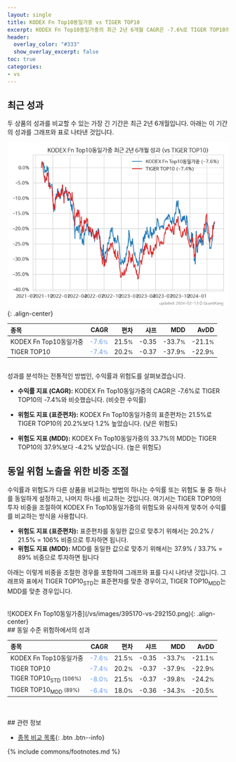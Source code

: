```yaml
---
layout: single
title: KODEX Fn Top10동일가중 vs TIGER TOP10
excerpt: KODEX Fn Top10동일가중의 최근 2년 6개월 CAGR은 -7.6%로 TIGER TOP10의 -7.4%와 비슷했습니다.
header:
  overlay_color: "#333"
  show_overlay_excerpt: false
toc: true
categories:
- vs
---
```


## 최근 성과

두 상품의 성과를 비교할 수 있는 가장 긴 기간은 최근 2년 6개월입니다. 아래는 이 기간의 성과를 그래프와 표로 나타낸 것입니다.

![KODEX Fn Top10동일가중](/vs/images/395170-vs-292150_dual.png){: .align-center}

| **종목** | **CAGR** | **편차** | **샤프** | **MDD** | **AvDD** |
| :------------ | ------: | -----------: | -------: | ------: | -------: |
| KODEX Fn Top10동일가중 | <span style="color: cornflowerblue">-7.6<small>%</small></span> | 21.5<small>%</small> | -0.35 | -33.7<small>%</small> | -21.1<small>%</small> |
| TIGER TOP10 | <span style="color: cornflowerblue">-7.4<small>%</small></span> | 20.2<small>%</small> | -0.37 | -37.9<small>%</small> | -22.9<small>%</small> |

<!-- more -->

<br>
성과를 분석하는 전통적인 방법인, 수익률과 위험도를 살펴보겠습니다.

- **수익률 지표 (CAGR):** KODEX Fn Top10동일가중의 CAGR은 -7.6%로 TIGER TOP10의 -7.4%와 비슷했습니다. (비슷한 수익률)

- **위험도 지표 (표준편차):** KODEX Fn Top10동일가중의 표준편차는 21.5%로 TIGER TOP10의 20.2%보다 1.2% 높았습니다. (낮은 위험도)

- **위험도 지표 (MDD):** KODEX Fn Top10동일가중의 33.7%의 MDD는 TIGER TOP10의 37.9%보다 -4.2% 낮았습니다. (높은 위험도)

## 동일 위험 노출을 위한 비중 조절

수익률과 위험도가 다른 상품을 비교하는 방법의 하나는 수익률 또는 위험도 둘 중 하나를 동일하게 설정하고, 나머지 하나를 비교하는 것입니다.
여기서는 TIGER TOP10의 투자 비중을 조절하여 KODEX Fn Top10동일가중의 위험도와 유사하게 맞추어 수익률를 비교하는 방식을 사용합니다.

- **위험도 지표 (표준편차):** 표준편차를 동일한 값으로 맞추기 위해서는 20.2% / 21.5% = 106% 비중으로 투자하면 됩니다.
- **위험도 지표 (MDD):** MDD를 동일한 값으로 맞추기 위해서는 37.9% / 33.7% = 89% 비중으로 투자하면 됩니다 


아래는 이렇게 비중을 조절한 경우를 포함하여 그래프와 표를 다시 나타낸 것입니다.
 그래프와 표에서 TIGER TOP10<sub>STD</sub>는 표준편차를 맞춘 경우이고, TIGER TOP10<sub>MDD</sub>는 MDD를 맞춘 경우입니다.

<br>
![KODEX Fn Top10동일가중](/vs/images/395170-vs-292150.png){: .align-center}

<br>
## 동일 수준 위험하에서의 성과


| **종목** | **CAGR** | **편차** | **샤프** | **MDD** | **AvDD** |
| :------------ | ------: | -----------: | -------: | ------: | -------: |
| KODEX Fn Top10동일가중 | <span style="color: cornflowerblue">-7.6<small>%</small></span> | 21.5<small>%</small> | -0.35 | -33.7<small>%</small> | -21.1<small>%</small> |
| TIGER TOP10 | <span style="color: cornflowerblue">-7.4<small>%</small></span> | 20.2<small>%</small> | -0.37 | -37.9<small>%</small> | -22.9<small>%</small> |
| TIGER TOP10<sub>STD</sub> <small>(106%)</small> | <span style="color: cornflowerblue">-8.0<small>%</small></span> | 21.5<small>%</small> | -0.37 | -39.8<small>%</small> | -24.2<small>%</small> |
| TIGER TOP10<sub>MDD</sub> <small>(89%)</small> | <span style="color: cornflowerblue">-6.4<small>%</small></span> | 18.0<small>%</small> | -0.36 | -34.3<small>%</small> | -20.5<small>%</small> |

<br>

<br>
## 관련 정보

- [종목 비교 목록](/vs/){: .btn .btn--info}

{% include commons/footnotes.md %}